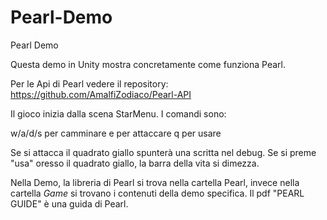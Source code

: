 # Pearl-Demo
Pearl Demo

Questa demo in Unity mostra concretamente come funziona Pearl.

Per le Api di Pearl vedere il repository: https://github.com/AmalfiZodiaco/Pearl-API

Il gioco inizia dalla scena StarMenu.
I comandi sono:

w/a/d/s per camminare
e per attaccare
q per usare

Se si attacca il quadrato giallo spunterà una scritta nel debug.
Se si preme "usa" oresso il quadrato giallo, la barra della vita si dimezza.

Nella Demo, la libreria di Pearl si trova nella cartella Pearl, invece nella cartella _Game_ si trovano i contenuti della demo specifica.
Il pdf "PEARL GUIDE" è una guida di Pearl.
